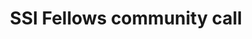 ---
layout: event
title: SSI Fellows community call
type: seminar

date_start: 2020-11-26

location: 
  name: Online

contributions:
  talks:
  - 
    speakers:
    - malvikasharan
    title: "SSI fellow 2019"
    slides: "https://zenodo.org/records/4292654"
---